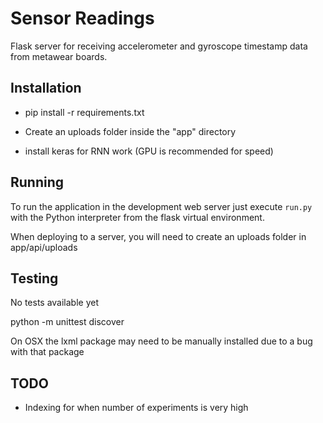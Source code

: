 Sensor Readings
=========

Flask server for receiving accelerometer and gyroscope timestamp data from metawear boards.

Installation
------------

- pip install -r requirements.txt

- Create an uploads folder inside the "app" directory

- install keras for RNN work (GPU is recommended for speed)


Running
-------

To run the application in the development web server just execute `run.py` with the Python interpreter from the flask virtual environment.

When deploying to a server, you will need to create an uploads folder in app/api/uploads


Testing
-------
No tests available yet

python -m unittest discover

On OSX the lxml package may need to be manually installed due to a bug with that package


TODO
-------
- Indexing for when number of experiments is very high

